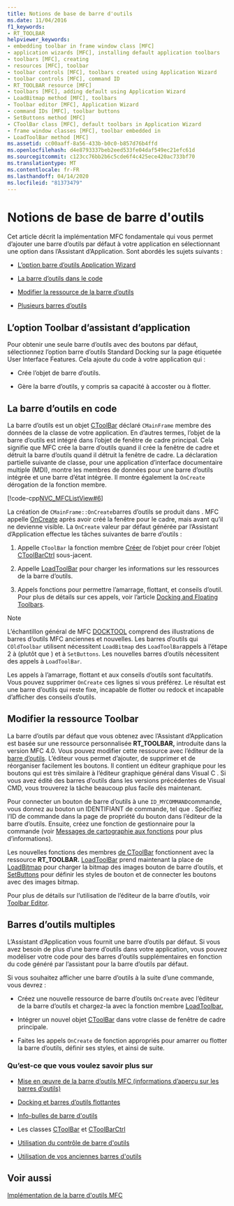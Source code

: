 ```yaml
---
title: Notions de base de barre d'outils
ms.date: 11/04/2016
f1_keywords:
- RT_TOOLBAR
helpviewer_keywords:
- embedding toolbar in frame window class [MFC]
- application wizards [MFC], installing default application toolbars
- toolbars [MFC], creating
- resources [MFC], toolbar
- toolbar controls [MFC], toolbars created using Application Wizard
- toolbar controls [MFC], command ID
- RT_TOOLBAR resource [MFC]
- toolbars [MFC], adding default using Application Wizard
- LoadBitmap method [MFC], toolbars
- Toolbar editor [MFC], Application Wizard
- command IDs [MFC], toolbar buttons
- SetButtons method [MFC]
- CToolBar class [MFC], default toolbars in Application Wizard
- frame window classes [MFC], toolbar embedded in
- LoadToolBar method [MFC]
ms.assetid: cc00aaff-8a56-433b-b0c0-b857d76b4ffd
ms.openlocfilehash: d4e8793337beb2eed533fe04daf549ec21efc61d
ms.sourcegitcommit: c123cc76bb2b6c5cde6f4c425ece420ac733bf70
ms.translationtype: MT
ms.contentlocale: fr-FR
ms.lasthandoff: 04/14/2020
ms.locfileid: "81373479"
---
```

# <a name="toolbar-fundamentals"></a>Notions de base de barre d'outils

Cet article décrit la implémentation MFC fondamentale qui vous permet d’ajouter une barre d’outils par défaut à votre application en sélectionnant une option dans l’Assistant d’Application. Sont abordés les sujets suivants :

- [L’option barre d’outils Application Wizard](#_core_the_appwizard_toolbar_option)

- [La barre d’outils dans le code](#_core_the_toolbar_in_code)

- [Modifier la ressource de la barre d’outils](#_core_editing_the_toolbar_resource)

- [Plusieurs barres d’outils](#_core_multiple_toolbars)

## <a name="the-application-wizard-toolbar-option"></a><a name="_core_the_appwizard_toolbar_option"></a>L’option Toolbar d’assistant d’application

Pour obtenir une seule barre d’outils avec des boutons par défaut, sélectionnez l’option barre d’outils Standard Docking sur la page étiquetée User Interface Features. Cela ajoute du code à votre application qui :

- Crée l’objet de barre d’outils.

- Gère la barre d’outils, y compris sa capacité à accoster ou à flotter.

## <a name="the-toolbar-in-code"></a><a name="_core_the_toolbar_in_code"></a>La barre d’outils en code

La barre d’outils est un objet [CToolBar](../mfc/reference/ctoolbar-class.md) déclaré `CMainFrame` membre des données de la classe de votre application. En d’autres termes, l’objet de la barre d’outils est intégré dans l’objet de fenêtre de cadre principal. Cela signifie que MFC crée la barre d’outils quand il crée la fenêtre de cadre et détruit la barre d’outils quand il détruit la fenêtre de cadre. La déclaration partielle suivante de classe, pour une application d’interface documentaire multiple (MDI), montre les membres de données pour une barre d’outils intégrée et une barre d’état intégrée. Il montre également la `OnCreate` dérogation de la fonction membre.

[!code-cpp[NVC_MFCListView#6](../atl/reference/codesnippet/cpp/toolbar-fundamentals_1.h)]

La création de `CMainFrame::OnCreate`barres d’outils se produit dans . MFC appelle [OnCreate](../mfc/reference/cwnd-class.md#oncreate) après avoir créé la fenêtre pour le cadre, mais avant qu’il ne devienne visible. La `OnCreate` valeur par défaut générée par l’Assistant d’Application effectue les tâches suivantes de barre d’outils :

1. Appelle `CToolBar` la fonction membre [Créer](../mfc/reference/ctoolbar-class.md#create) de l’objet pour créer l’objet [CToolBarCtrl](../mfc/reference/ctoolbarctrl-class.md) sous-jacent.

1. Appelle [LoadToolBar](../mfc/reference/ctoolbar-class.md#loadtoolbar) pour charger les informations sur les ressources de la barre d’outils.

1. Appels fonctions pour permettre l’amarrage, flottant, et conseils d’outil. Pour plus de détails sur ces appels, voir l’article [Docking and Floating Toolbars](../mfc/docking-and-floating-toolbars.md).

> [!NOTE]
> L’échantillon général de MFC [DOCKTOOL](../overview/visual-cpp-samples.md) comprend des illustrations de barres d’outils MFC anciennes et nouvelles. Les barres d’outils qui `COldToolbar` utilisent nécessitent `LoadBitmap` des `LoadToolBar`appels à l’étape 2 à (plutôt que ) et à `SetButtons`. Les nouvelles barres d’outils nécessitent des appels à `LoadToolBar`.

Les appels à l’amarrage, flottant et aux conseils d’outils sont facultatifs. Vous pouvez supprimer `OnCreate` ces lignes si vous préférez. Le résultat est une barre d’outils qui reste fixe, incapable de flotter ou redock et incapable d’afficher des conseils d’outils.

## <a name="editing-the-toolbar-resource"></a><a name="_core_editing_the_toolbar_resource"></a>Modifier la ressource Toolbar

La barre d’outils par défaut que vous obtenez avec l’Assistant d’Application est basée sur une ressource personnalisée **RT_TOOLBAR,** introduite dans la version MFC 4.0. Vous pouvez modifier cette ressource avec l’éditeur de la [barre d’outils](../windows/toolbar-editor.md). L’éditeur vous permet d’ajouter, de supprimer et de réorganiser facilement les boutons. Il contient un éditeur graphique pour les boutons qui est très similaire à l’éditeur graphique général dans Visual C . Si vous avez édité des barres d’outils dans les versions précédentes de Visual CMD, vous trouverez la tâche beaucoup plus facile dès maintenant.

Pour connecter un bouton de barre d’outils à une `ID_MYCOMMAND`commande, vous donnez au bouton un IDENTIFIANT de commande, tel que . Spécifiez l’ID de commande dans la page de propriété du bouton dans l’éditeur de la barre d’outils. Ensuite, créez une fonction de gestionnaire pour la commande (voir [Messages de cartographie aux fonctions](../mfc/reference/mapping-messages-to-functions.md) pour plus d’informations).

Les nouvelles fonctions des membres [de CToolBar](../mfc/reference/ctoolbar-class.md) fonctionnent avec la ressource **RT_TOOLBAR.** [LoadToolBar](../mfc/reference/ctoolbar-class.md#loadtoolbar) prend maintenant la place de [LoadBitmap](../mfc/reference/ctoolbar-class.md#loadbitmap) pour charger la bitmap des images bouton de barre d’outils, et [SetButtons](../mfc/reference/ctoolbar-class.md#setbuttons) pour définir les styles de bouton et de connecter les boutons avec des images bitmap.

Pour plus de détails sur l’utilisation de l’éditeur de la barre d’outils, voir [Toolbar Editor](../windows/toolbar-editor.md).

## <a name="multiple-toolbars"></a><a name="_core_multiple_toolbars"></a>Barres d’outils multiples

L’Assistant d’Application vous fournit une barre d’outils par défaut. Si vous avez besoin de plus d’une barre d’outils dans votre application, vous pouvez modéliser votre code pour des barres d’outils supplémentaires en fonction du code généré par l’assistant pour la barre d’outils par défaut.

Si vous souhaitez afficher une barre d’outils à la suite d’une commande, vous devrez :

- Créez une nouvelle ressource de barre d’outils `OnCreate` avec l’éditeur de la barre d’outils et chargez-la avec la fonction membre [LoadToolbar.](../mfc/reference/ctoolbar-class.md#loadtoolbar)

- Intégrer un nouvel objet [CToolBar](../mfc/reference/ctoolbar-class.md) dans votre classe de fenêtre de cadre principale.

- Faites les appels `OnCreate` de fonction appropriés pour amarrer ou flotter la barre d’outils, définir ses styles, et ainsi de suite.

### <a name="what-do-you-want-to-know-more-about"></a>Qu’est-ce que vous voulez savoir plus sur

- [Mise en œuvre de la barre d’outils MFC (informations d’aperçu sur les barres d’outils)](../mfc/mfc-toolbar-implementation.md)

- [Docking et barres d’outils flottantes](../mfc/docking-and-floating-toolbars.md)

- [Info-bulles de barre d'outils](../mfc/toolbar-tool-tips.md)

- Les classes [CToolBar](../mfc/reference/ctoolbar-class.md) et [CToolBarCtrl](../mfc/reference/ctoolbarctrl-class.md)

- [Utilisation du contrôle de barre d'outils](../mfc/working-with-the-toolbar-control.md)

- [Utilisation de vos anciennes barres d'outils](../mfc/using-your-old-toolbars.md)

## <a name="see-also"></a>Voir aussi

[Implémentation de la barre d'outils MFC](../mfc/mfc-toolbar-implementation.md)
